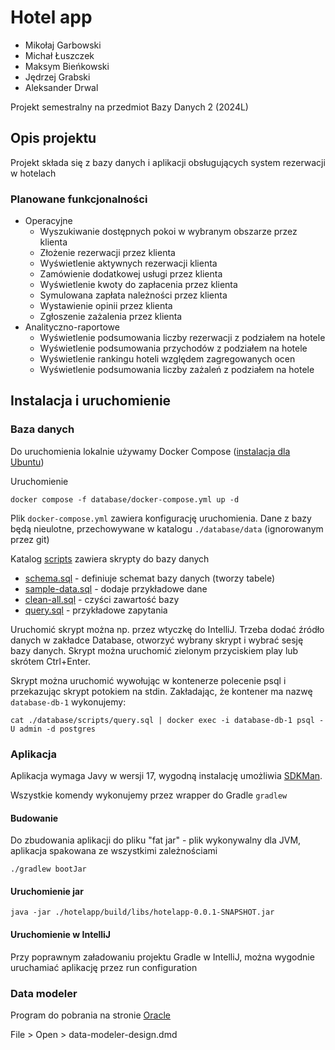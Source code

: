 # Hotel app
* Mikołaj Garbowski
* Michał Łuszczek
* Maksym Bieńkowski
* Jędrzej Grabski
* Aleksander Drwal

Projekt semestralny na przedmiot Bazy Danych 2 (2024L)

## Opis projektu
Projekt składa się z bazy danych i aplikacji obsługujących system rezerwacji w hotelach

### Planowane funkcjonalności
* Operacyjne
    * Wyszukiwanie dostępnych pokoi w wybranym obszarze przez klienta
    * Złożenie rezerwacji przez klienta
    * Wyświetlenie aktywnych rezerwacji klienta
    * Zamówienie dodatkowej usługi przez klienta
    * Wyświetlenie kwoty do zapłacenia przez klienta
    * Symulowana zapłata należności przez klienta
    * Wystawienie opinii przez klienta
    * Zgłoszenie zażalenia przez klienta
* Analityczno-raportowe
    * Wyświetlenie podsumowania liczby rezerwacji z podziałem na hotele
    * Wyświetlenie podsumowania przychodów z podziałem na hotele
    * Wyświetlenie rankingu hoteli względem zagregowanych ocen
    * Wyświetlenie podsumowania liczby zażaleń z podziałem na hotele


## Instalacja i uruchomienie

### Baza danych
Do uruchomienia lokalnie używamy Docker Compose ([instalacja dla Ubuntu](https://docs.docker.com/engine/install/ubuntu/))

Uruchomienie
```shell
docker compose -f database/docker-compose.yml up -d
```

Plik `docker-compose.yml` zawiera konfigurację uruchomienia. Dane z bazy będą nieulotne, przechowywane w katalogu 
`./database/data` (ignorowanym przez git)

Katalog [scripts](./database/scripts) zawiera skrypty do bazy danych
* [schema.sql](./database/scripts/schema.sql) - definiuje schemat bazy danych (tworzy tabele)
* [sample-data.sql](./database/scripts/sample-data.sql) - dodaje przykładowe dane
* [clean-all.sql](./database/scripts/clean-all.sql) - czyści zawartość bazy
* [query.sql](./database/scripts/query.sql) - przykładowe zapytania

Uruchomić skrypt można np. przez wtyczkę do IntelliJ. Trzeba dodać źródło danych w zakładce Database,
otworzyć wybrany skrypt i wybrać sesję bazy danych. Skrypt można uruchomić zielonym przyciskiem play lub skrótem Ctrl+Enter.

Skrypt można uruchomić wywołując w kontenerze polecenie psql i przekazując skrypt potokiem na stdin.
Zakładając, że kontener ma nazwę `database-db-1` wykonujemy:

```shell
cat ./database/scripts/query.sql | docker exec -i database-db-1 psql -U admin -d postgres
```


### Aplikacja
Aplikacja wymaga Javy w wersji 17, wygodną instalację umożliwia [SDKMan](https://sdkman.io/).

Wszystkie komendy wykonujemy przez wrapper do Gradle `gradlew`

#### Budowanie
Do zbudowania aplikacji do pliku "fat jar" - plik wykonywalny dla JVM, aplikacja spakowana ze wszystkimi zależnościami

```shell
./gradlew bootJar
```

#### Uruchomienie jar
```shell
java -jar ./hotelapp/build/libs/hotelapp-0.0.1-SNAPSHOT.jar
```

#### Uruchomienie w IntelliJ
Przy poprawnym załadowaniu projektu Gradle w IntelliJ, można wygodnie uruchamiać aplikację przez run configuration

### Data modeler
Program do pobrania na stronie [Oracle](https://www.oracle.com/database/sqldeveloper/technologies/sql-data-modeler/download/)

File > Open > data-modeler-design.dmd
